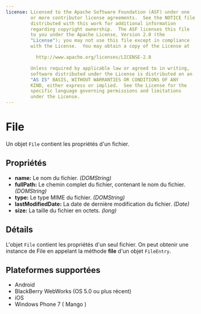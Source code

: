 ```yaml
---
license: Licensed to the Apache Software Foundation (ASF) under one
         or more contributor license agreements.  See the NOTICE file
         distributed with this work for additional information
         regarding copyright ownership.  The ASF licenses this file
         to you under the Apache License, Version 2.0 (the
         "License"); you may not use this file except in compliance
         with the License.  You may obtain a copy of the License at

           http://www.apache.org/licenses/LICENSE-2.0

         Unless required by applicable law or agreed to in writing,
         software distributed under the License is distributed on an
         "AS IS" BASIS, WITHOUT WARRANTIES OR CONDITIONS OF ANY
         KIND, either express or implied.  See the License for the
         specific language governing permissions and limitations
         under the License.
---
```


File
====

Un objet `File` contient les propriétés d'un fichier.

Propriétés
----------

- __name:__ Le nom du fichier. _(DOMString)_
- __fullPath:__ Le chemin complet du fichier, contenant le nom du fichier. _(DOMString)_
- __type:__ Le type MIME du fichier. _(DOMString)_
- __lastModifiedDate:__ La date de dernière modification du fichier. _(Date)_
- __size:__ La taille du fichier en octets. _(long)_

Détails
-------

L'objet `File` contient les propriétés d'un seul fichier.  On peut obtenir une instance de File en appelant la méthode __file__ d'un objet `FileEntry`.

Plateformes supportées
----------------------

- Android
- BlackBerry WebWorks (OS 5.0 ou plus récent)
- iOS
- Windows Phone 7 ( Mango )

